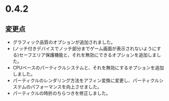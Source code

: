 # 0.4.2

## 変更点

- グラフィック品質のオプションが追加されました。
- (ノッチ付きデバイスでノッチ部分までゲーム画面が表示されないようにする)セーフエリア保護機能と、それを無効にできるオプションを追加しました。
- CPUベースのパーティクルシステムと、それを無効にするオプションを追加しました。
- パーティクルのレンダリング方法をアフィン変換に変更し、パーティクルシステムのパフォーマンスを向上させました。
- パーティクルの時折のちらつきを修正しました。

